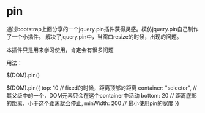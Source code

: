 # pin
通过bootstrap上面分享的一个jquery.pin插件获得灵感。模仿jquery.pin自己制作了一个小插件。
解决了jquery.pin中，当窗口resize的时候，出现的问题。

本插件只是用来学习使用，肯定会有很多问题

用法：

$(DOM).pin()

$(DOM).pin({
  top: 10 // fixed的时候，距离顶部的距离
  container: "selector", // 其父级中的一个，DOM元素只会在这个container中活动
  bottom: 20 // 距离底部的距离，小于这个距离就会停止,
  minWidth: 200 // 最小使用pin的宽度
})
